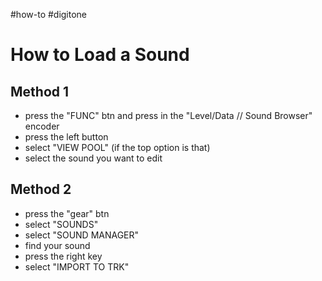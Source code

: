 #how-to #digitone 

# How to Load a Sound

## Method 1
- press the "FUNC" btn and press in the "Level/Data // Sound Browser" encoder
- press the left button
- select "VIEW POOL" (if the top option is that)
- select the sound you want to edit

## Method 2
- press the "gear" btn
- select "SOUNDS"
- select "SOUND MANAGER"
- find your sound
- press the right key
- select "IMPORT TO TRK"
